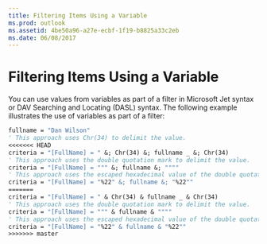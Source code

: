 ```yaml
---
title: Filtering Items Using a Variable
ms.prod: outlook
ms.assetid: 4be50a96-a27e-ecbf-1f19-b8825a33c2eb
ms.date: 06/08/2017
---
```



# Filtering Items Using a Variable

You can use values from variables as part of a filter in Microsoft Jet syntax or DAV Searching and Locating (DASL) syntax. The following example illustrates the use of variables as part of a filter: 


```vb
fullname = "Dan Wilson" 
' This approach uses Chr(34) to delimit the value.  
<<<<<<< HEAD
criteria = "[FullName] = " &; Chr(34) &; fullname _ &; Chr(34) 
' This approach uses the double quotation mark to delimit the value.  
criteria = "[FullName] = """ &; fullname &; """" 
' This approach uses the escaped hexadecimal value of the double quotation mark to delimit the value.  
criteria = "[FullName] = "%22" &; fullname &; "%22"" 
=======
criteria = "[FullName] = " & Chr(34) & fullname _ & Chr(34) 
' This approach uses the double quotation mark to delimit the value.  
criteria = "[FullName] = """ & fullname & """" 
' This approach uses the escaped hexadecimal value of the double quotation mark to delimit the value.  
criteria = "[FullName] = "%22" & fullname & "%22"" 
>>>>>>> master

```


